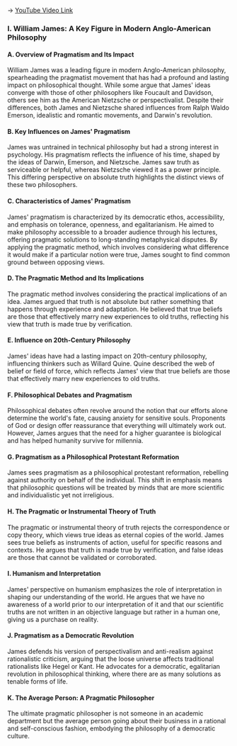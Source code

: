 -> [YouTube Video Link](https://www.youtube.com/watch?v=RiHq0bPHB44&list=PL30RAv-0lkxGh5iMfRmZV8wEVeN50K06X&index=38&pp=iAQB)

### I. William James: A Key Figure in Modern Anglo-American Philosophy
#### A. Overview of Pragmatism and Its Impact

William James was a leading figure in modern Anglo-American philosophy, spearheading the pragmatist movement that has had a profound and lasting impact on philosophical thought. While some argue that James' ideas converge with those of other philosophers like Foucault and Davidson, others see him as the American Nietzsche or perspectivalist. Despite their differences, both James and Nietzsche shared influences from Ralph Waldo Emerson, idealistic and romantic movements, and Darwin's revolution.

#### B. Key Influences on James' Pragmatism

James was untrained in technical philosophy but had a strong interest in psychology. His pragmatism reflects the influence of his time, shaped by the ideas of Darwin, Emerson, and Nietzsche. James saw truth as serviceable or helpful, whereas Nietzsche viewed it as a power principle. This differing perspective on absolute truth highlights the distinct views of these two philosophers.

#### C. Characteristics of James' Pragmatism

James' pragmatism is characterized by its democratic ethos, accessibility, and emphasis on tolerance, openness, and egalitarianism. He aimed to make philosophy accessible to a broader audience through his lectures, offering pragmatic solutions to long-standing metaphysical disputes. By applying the pragmatic method, which involves considering what difference it would make if a particular notion were true, James sought to find common ground between opposing views.

#### D. The Pragmatic Method and Its Implications

The pragmatic method involves considering the practical implications of an idea. James argued that truth is not absolute but rather something that happens through experience and adaptation. He believed that true beliefs are those that effectively marry new experiences to old truths, reflecting his view that truth is made true by verification.

#### E. Influence on 20th-Century Philosophy

James' ideas have had a lasting impact on 20th-century philosophy, influencing thinkers such as Willard Quine. Quine described the web of belief or field of force, which reflects James' view that true beliefs are those that effectively marry new experiences to old truths.

#### F. Philosophical Debates and Pragmatism

Philosophical debates often revolve around the notion that our efforts alone determine the world's fate, causing anxiety for sensitive souls. Proponents of God or design offer reassurance that everything will ultimately work out. However, James argues that the need for a higher guarantee is biological and has helped humanity survive for millennia.

#### G. Pragmatism as a Philosophical Protestant Reformation

James sees pragmatism as a philosophical protestant reformation, rebelling against authority on behalf of the individual. This shift in emphasis means that philosophic questions will be treated by minds that are more scientific and individualistic yet not irreligious.

#### H. The Pragmatic or Instrumental Theory of Truth

The pragmatic or instrumental theory of truth rejects the correspondence or copy theory, which views true ideas as eternal copies of the world. James sees true beliefs as instruments of action, useful for specific reasons and contexts. He argues that truth is made true by verification, and false ideas are those that cannot be validated or corroborated.

#### I. Humanism and Interpretation

James' perspective on humanism emphasizes the role of interpretation in shaping our understanding of the world. He argues that we have no awareness of a world prior to our interpretation of it and that our scientific truths are not written in an objective language but rather in a human one, giving us a purchase on reality.

#### J. Pragmatism as a Democratic Revolution

James defends his version of perspectivalism and anti-realism against rationalistic criticism, arguing that the loose universe affects traditional rationalists like Hegel or Kant. He advocates for a democratic, egalitarian revolution in philosophical thinking, where there are as many solutions as tenable forms of life.

#### K. The Average Person: A Pragmatic Philosopher

The ultimate pragmatic philosopher is not someone in an academic department but the average person going about their business in a rational and self-conscious fashion, embodying the philosophy of a democratic culture.